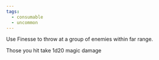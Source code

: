 ```yaml
---
tags:
  - consumable
  - uncommon
---
```


Use Finesse to throw at a group of enemies within far range.

Those you hit take 1d20 magic damage